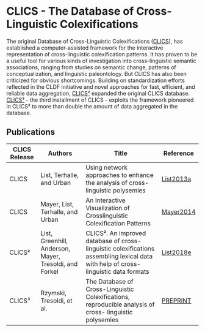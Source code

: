 # CLICS - The Database of Cross-Linguistic Colexifications

The original Database of Cross-Linguistic Colexifications ([CLICS](https://github.com/clics/clics1)), has
established a computer-assisted framework for the interactive
representation of cross-linguistic colexification patterns.
It has proven to be a useful tool for various kinds of
investigation into cross-linguistic semantic associations, ranging from
studies on semantic change, patterns of conceptualization, and
linguistic paleontology. But CLICS has also been criticized for obvious
shortcomings. Building on standardization efforts reflected in
the CLDF initiative and novel approaches for fast, efficient, and
reliable data aggregation, [CLICS²](https://github.com/clics/clics2) expanded the original CLICS database.
[CLICS³](https://github.com/clics/clics3) - the third installment of CLICS - exploits the framework pioneered in CLICS²
to more than double the amount of data aggregated in the database.


## Publications

CLICS Release | Authors | Title | Reference
--- | --- | --- | ---
CLICS | List, Terhalle, and Urban | Using network approaches to enhance the analysis of cross-linguistic polysemies | [List2013a](https://digling.org/evobib/?bibtex=List2013a)
CLICS | Mayer, List, Terhalle, and Urban | An Interactive Visualization of Crosslinguistic Colexification Patterns | [Mayer2014](https://digling.org/evobib/?bibtex=Mayer2014)
CLICS² | List, Greenhill, Anderson, Mayer, Tresoldi, and Forkel | CLICS². An improved database of cross-linguistic colexifications assembling lexical data with help of cross-linguistic data formats | [List2018e](https://digling.org/evobib/?bibtex=List2018e)
CLICS³ | Rzymski, Tresoldi, et al. | The Database of Cross-Linguistic Colexifications, reproducible analysis of cross- linguistic polysemies | [PREPRINT](https://doi.org/10.17613/5awv-6w15)

